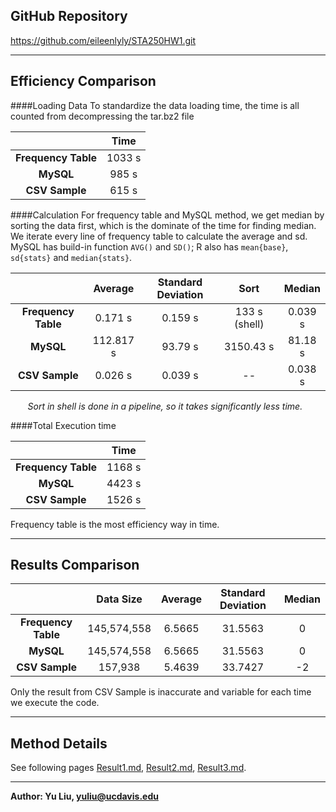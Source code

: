 GitHub Repository
---------------------
https://github.com/eileenlyly/STA250HW1.git

----

Efficiency Comparison
---------------------
####Loading Data
To standardize the data loading time,  the time is all counted from decompressing the tar.bz2 file 

|            |     Time |
| :-----------: | :-----------: |
|**Frequency Table**| 1033 s 
| **MySQL**     | 985 s
|**CSV Sample**|615 s

####Calculation
For frequency table and MySQL method, we get median by sorting the data first, which is the dominate of the time for finding median. We iterate every line of frequency table to calculate the average and sd. MySQL has build-in function `AVG()` and `SD()`; R also has `mean{base}`, `sd{stats}` and  `median{stats}`.

|            |    Average   | Standard Deviation  | Sort|  Median  |
| :-----------: | :-----------: |:-------------:| :----------:| :----------:|
|**Frequency Table**| 0.171 s| 0.159 s|133 s (shell)|0.039 s
| **MySQL**     | 112.817 s |93.79 s  |3150.43 s|81.18 s
|**CSV Sample**|0.026 s|0.039 s|--|0.038 s
&nbsp;&nbsp;&nbsp;&nbsp;&nbsp;&nbsp;&nbsp;*Sort in shell is done in a pipeline, so it takes significantly less time.*

####Total Execution time

|            |  Time    |
| :-----------: | :-----------: |
|**Frequency Table**| 1168 s 
| **MySQL**     | 4423 s
|**CSV Sample**|1526 s

Frequency table is the most efficiency way in time.

---

Results Comparison
---------------------

|            |   Data Size|Average   | Standard Deviation  |  Median  |
| :-----------: | :-----------: |:-------------:| :----------:|:----------:|
|**Frequency Table**| 145,574,558| 6.5665| 31.5563|0
| **MySQL**     | 145,574,558|6.5665 |31.5563  |0
|**CSV Sample**|157,938|5.4639|33.7427|-2

Only the result from CSV Sample is inaccurate and variable for each time we execute the code.

---

Method Details
---------------------
See following pages [Result1.md](https://github.com/eileenlyly/STA250HW1/blob/master/Result1.md), [Result2.md](https://github.com/eileenlyly/STA250HW1/blob/master/Result2.md), [Result3.md](https://github.com/eileenlyly/STA250HW1/blob/master/Result3.md). 

----
**Author: Yu Liu, [yuliu@ucdavis.edu](mailto:yuliu@ucdavis.edu)**
